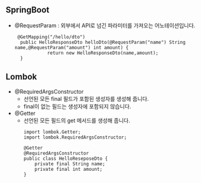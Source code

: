 ## SpringBoot
- @RequestParam : 외부에서 API로 넘긴 파라미터를 가져오는 어노테이션입니다.
  ```
   @GetMapping("/hello/dto")
    public HelloResponseDto helloDto(@RequestParam("name") String name,@RequestParam("amount") int amount) {
              return new HelloResponseDto(name,amount);
    }
  
  ```

## Lombok
- @RequiredArgsConstructor
   - 선언된 모든 final 필드가 포함된 생성자를 생성해 줍니다.
   - final이 없는 필드는 생성자에 포함되지 않습니다.
- @Getter
  - 선언된 모든 필드의 get 메서드를 생성해 줍니다.
    ```
    import lombok.Getter;
    import lombok.RequiredArgsConstructor;
    
    @Getter
    @RequiredArgsConstructor
    public class HelloReseposeDto {
        private final String name;
        private final int amount;
    }
    ```
